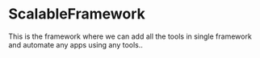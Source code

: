 # ScalableFramework
This is the framework where we can add all the tools in single framework and automate any apps using any tools..
